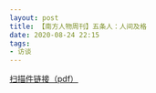 ```yaml
---
layout: post
title: 【南方人物周刊】五条人：人间及格
date: 2020-08-24 22:15
tags:
- 访谈
---
```


[扫描件链接（pdf）](/assets/docs/nfpeople2020.pdf)
